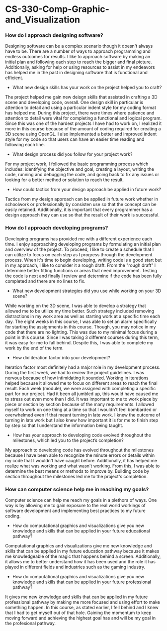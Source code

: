# CS-330-Comp-Graphic-and_Visualization

### How do I approach designing software?

Designing software can be a complex scenario though it doesn't always have to be. There are a number of ways to approach programming and endless outcomes for results. I like to approach software by making an initial plan and following each step to reach the bigger and final picture. Additionally, asking for help or using resources to assist in my endeavors has helped me in the past in designing software that is functional and efficient. 

* What new design skills has your work on the project helped you to craft?

The project helped me gain new deisgn skills that assisted in crafting a 3D scene and developing code, overall. One design skill in particular is attention to detail and using a particular indent style for my coding format has helped me. During this project, there were times where patience and attention to detail were vital for completing a functional and logical program. Since this was one of the hardest projects I have had to work on, I realized it more in this course because of the amount of coding required for creating a 3D scene using OpenGL. I also implemented a better and improved indent style for my code so that users can have an easier time reading and following each line. 

* What design process did you follow for your project work?

For my project work, I followed the basic programming process which includes: identifying the objective and goal, creating a layout, writing the code, running and debugging the code, and going back to fix any issues or looking for a better method or solution to reach the result. 

* How could tactics from your design approach be applied in future work?

Tactics from my design approach can be applied in future work whether in schoolwork or professionally by consisten use so that the concept can be easily retained. Additionally, it is important that every programmer has a design approach they can use so that the result of their work is successful. 

### How do I approach developing programs?

Developing programs has provided me with a different experience each time. I enjoy approaching developing programs by formulating an initial plan and overview of the project. To proceed, I like to create a schedule that I can utilize to focus on each step as I progress through the development process. When it's time to begin developing, writing code is a good start but in my approach, I like to consider it a rough draft. From the "rough draft" I determine better fitting functions or areas that need improvement. Testing the code is next and finally I review and determine if the code has been fully completed and there are no lines to fix.

* What new development strategies did you use while working on your 3D scene?

While working on the 3D scene, I was able to develop a strategy that allowed me to be utilize my time better. Such strategy included removing distractions in my work area as well as starting work at a specific time each day. The eight weeks in this course, I was able to set an alarm specifically for starting the assignments in this course. Though, you may notice in my code that there are no lighting. This was due to my minimal focus during a point in this course. Since I was taking 3 different courses during this term, it was easy for me to fall behind. Despite this, I was able to complete my work by the end of the term.

* How did iteration factor into your development?

Iteration factor most definitely had a major role in my development process. During the first week, we had to review the project guidelines. I was nervous because of how intimidating it sounded. Working in iterations helped because it allowed me to focus on different areas to reach the final result. Each week (module), we were assigned with completing a specific part for our project. Had it been all jumbled up, this would have caused me to stress out even more than I did. It was important to me to work piece by piece or section by section because of the many requirements. I allowed myself to work on one thing at a time so that I wouldn't feel bombarded or overwhelmed even if that meant turning in late work. I knew the outcome of turning in late work but I also knew how important it is for me to finish step by step so that I understand the information being taught. 

* How has your approach to developing code evolved throughout the milestones, which led you to the project’s completion?

My approach to developing code has evolved throughout the milestones because I have been able to recognize the minute errors or details within my code that I wouldn't have caught before. Additionally, it has helped me realize what was working and what wasn't working. From this, I was able to determine the best means or methods to improve by. Building code by section throughout the milestones led me to the project's completion.

### How can computer science help me in reaching my goals?

Computer science can help me reach my goals in a plethora of ways. One way is by allowing me to gain exposure to the real world workings of software development and implementing best practices to my future coding. 

* How do computational graphics and visualizations give you new knowledge and skills that can be applied in your future educational pathway?

Computational graphics and visualizations give me new knowledge and skills that can be applied in my future education pathway because it makes me knowledgeable of the magic that happens behind a screen. Additionally, it allows me to better understand how it has been used and the role it has played in different fields and industries such as the gaming industry. 

* How do computational graphics and visualizations give you new knowledge and skills that can be applied in your future professional pathway?

It gives me new knowledge and skills that can be applied in my future professional pathway by making me more focused and using effort to make something happen. In this course, as stated earlier, I fell behind and I knew that I had to get myself out of that hole. Gaining the momentum to keep moving forward and achieving the highest goal has and will be my goal in the profesional pathway. 

